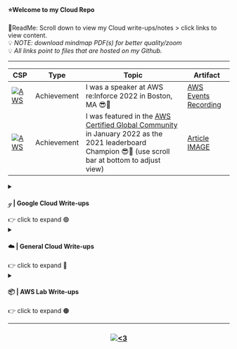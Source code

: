 #### ⭐Welcome to my Cloud Repo
📌ReadMe: Scroll down to view my Cloud write-ups/notes > click links to view content.  
💡 *NOTE: download mindmap PDF(s) for better quality/zoom*   
💡 *All links point to files that are hosted on my Github.*  

---------------------------------------------------------------------------------------------------------------------------------------------------------------------------------

| CSP | Type | Topic | Artifact |
| -------- | -------- | -------- | -------- | 
| <a href="#"><img alt="AWS" src="https://img.shields.io/badge/Amazon AWS-{232F3E}?style=for-the-badge&logo=amazonaws&logoColor=white"></a> | Achievement | I was a speaker at AWS re:Inforce 2022 in Boston, MA 😎🙌 | [AWS Events Recording](https://www.youtube.com/watch?v=qzx_00l6_Gw) |
| <a href="#"><img alt="AWS" src="https://img.shields.io/badge/Amazon AWS-{232F3E}?style=for-the-badge&logo=amazonaws&logoColor=white"></a> | Achievement | I was featured in the [AWS Certified Global Community](https://aws-certification.influitive.com/forum/) in January                       2022 as the 2021 leaderboard Champion 😎🙌 (use scroll bar at bottom to adjust view)| [Article IMAGE](https://github.com/IvanVlademirS/Ivan_CloudLabs/blob/main/Cloud_Labs_Repo/AWS_Labs/awscertcomm-JAN2022-Champ.png) |

<details>
<summary>
<h4 align="left">  ℊ | Google Cloud Write-ups</h4>
👉 click to expand 🟢
</summary>
<br>

| Domain(s) | Topics | Write-up(s) |
| -------- | -------- | -------- |
| Engineering | GCP  Logging, Monitoring, Observability | [mindmap](https://github.com/IvanVlademirS/Ivan_Cloud_Stash/blob/main/Cloud_Labs_Repo/GCP%20-%20Logging%2C%20Monitoring%2C%20Observability/GCP%20-%20Logging%2C%20Monitoring%2C%20Observability%20%202023%20Ivan%20Vlad%20S_MAP_cropped.pdf), [outline](https://github.com/IvanVlademirS/Ivan_Cloud_Stash/blob/main/Cloud_Labs_Repo/GCP%20-%20Logging%2C%20Monitoring%2C%20Observability/GCP%20-%20Logging%2C%20Monitoring%2C%20Observability%20%202023%20Ivan%20Vlad%20S_OUTLINE.pdf) |
| Engineering | GCP Getting Started with GKE: Containers & K8s, K8s Architecture, K8s Workloads | [mindmap](https://github.com/IvanVlademirS/Ivan_Cloud_Stash/blob/main/Cloud_Labs_Repo/Getting%20Started%20with%20GKE/Getting%20Started%20with%20GKE%202023%20Ivan%20Vlad%20S_MAP.pdf), [outline](https://github.com/IvanVlademirS/Ivan_Cloud_Stash/blob/main/Cloud_Labs_Repo/Getting%20Started%20with%20GKE/Getting%20Started%20with%20GKE%202023%20Ivan%20Vlad%20S_Outline.pdf) |
| Engineering | GCP Core Services: IAM, Storage, Resource Mgmt, Resource Monitoring | [mindmap](https://github.com/IvanVlademirS/Ivan_Cloud_Stash/blob/main/Cloud_Labs_Repo/Infra%20Core%20Services/Essential%20GCP%20Infra:%20Core%20Services%20%202023%20Ivan%20Vlad%20S_MAP.pdf), [outline](https://github.com/IvanVlademirS/Ivan_Cloud_Stash/blob/main/Cloud_Labs_Repo/Infra%20Core%20Services/Essential%20GCP%20Infra:%20Core%20Services%20%202023%20Ivan%20Vlad%20S_Outline.pdf) |
| Engineering | GCP Core Infrastructure: Overview, Resources & Access, VPC, Virtual Machines | [mindmap](https://github.com/IvanVlademirS/Ivan_Cloud_Stash/blob/main/Cloud_Labs_Repo/Core%20Infra/GCP%20Core%20Infrastructure%20Q2%202023%20Ivan%20Vlad%20S._MAP.pdf), [outline](https://github.com/IvanVlademirS/Ivan_Cloud_Stash/blob/main/Cloud_Labs_Repo/Core%20Infra/Essential%20GCP%20Infra:%20Foundation%20%202023%20Ivan%20Vlad%20S_OUTLINE.pdf) |
| Engineering | GCP Environment Setup, Planning & Config, Deploy & Implement, Ensuring Successful Ops, Secure Access | [mindmap](https://github.com/IvanVlademirS/Ivan_Cloud_Stash/blob/main/Cloud_Labs_Repo/Prep%20for%20ACE%20Journey%20%20Q2%202023%20Ivan%20Vlad%20S./Prep%20for%20ACE%20Journey%20%20Q2%202023%20Ivan%20Vlad%20S%20-%20MAP.pdf), [outline](https://github.com/IvanVlademirS/Ivan_Cloud_Stash/blob/main/Cloud_Labs_Repo/Prep%20for%20ACE%20Journey%20%20Q2%202023%20Ivan%20Vlad%20S./Prep%20for%20ACE%20Journey%20%20Q2%202023%20Ivan%20Vlad%20S%20-%20OUTLINE.pdf) |


</details>

<details>
<summary>
<h4 align="left">  ☁️ | General Cloud Write-ups</h4>
👉 click to expand 🔴
</summary>
<br>

| CSP | Type | Topic | Write-up |
| -------- | -------- | -------- | -------- | 
| <a href="#"><img alt="AWS" src="https://img.shields.io/badge/Amazon AWS-{232F3E}?style=for-the-badge&logo=amazonaws&logoColor=white"></a> | Architecture | My AWS APN Technical mindmap - download file or zoom in to view details| [mindmap](https://github.com/IvanVlademirS/Ivan_CloudLabs/blob/main/Cloud_Labs_Repo/AWS_Labs/AWS%20APN%20Technical%20%20ivan%20notes%20-%202022.pdf) |
| <a href="#"><img alt="Azure" src="https://img.shields.io/badge/microsoft%20azure-0089D6?style=for-the-badge&logo=microsoft-azure&logoColor=white"></a> | Azure AI | My AI-900 notes: Azure AI Fundamentals| [AI-900](https://github.com/IvanVlademirS/Ivan_CloudLabs/blob/main/Cloud_Labs_Repo/AWS_Labs/AI%20900_compressed.pdf) | 
| <a href="#"><img alt="Azure" src="https://img.shields.io/badge/microsoft%20azure-0089D6?style=for-the-badge&logo=microsoft-azure&logoColor=white"></a> | Azure Core | My AZ-900 notes: Azure Fundamentals| [AZ-900](https://github.com/IvanVlademirS/Ivan_CloudLabs/blob/main/Cloud_Labs_Repo/AWS_Labs/AZ-900.pdf) | 
| <a href="#"><img alt="Azure" src="https://img.shields.io/badge/microsoft%20azure-0089D6?style=for-the-badge&logo=microsoft-azure&logoColor=white"></a> | Azure DB | My DP-900 notes: Azure Data Fundamentals| [DP-900](https://github.com/IvanVlademirS/Ivan_CloudLabs/blob/main/Cloud_Labs_Repo/AWS_Labs/DB%20900-min.pdf) | 
| <a href="#"><img alt="AWS" src="https://img.shields.io/badge/Amazon AWS-{232F3E}?style=for-the-badge&logo=amazonaws&logoColor=white"></a> | Security  | My AWS Security Specialty (SCS) notes | [AWS SCS-C01](https://github.com/IvanVlademirS/Ivan_CloudLabs/blob/main/Cloud_Labs_Repo/AWS_Labs/AWS%20Security.pdf) | 
| <a href="#"><img alt="AWS" src="https://img.shields.io/badge/Amazon AWS-{232F3E}?style=for-the-badge&logo=amazonaws&logoColor=white"></a> | Service Diagrams | awsgeek Consolidated (large file, may need to download to view if browser does not load) | [Compressed PDF](https://github.com/IvanVlademirS/Ivan_CloudLabs/blob/main/Cloud_Labs_Repo/AWS_Labs/AWS%20GeekDiagrams_compressed.pdf) | 
| <a href="#"><img alt="AWS" src="https://img.shields.io/badge/Amazon AWS-{232F3E}?style=for-the-badge&logo=amazonaws&logoColor=white"></a> | Security | CSA Security Guidance V4 and CCSK Course Notes | [CSA Security Alliance Basics](https://github.com/IvanVlademirS/Ivan_Tech_Documentation/blob/main/Tech_Doc_Repo/IT%20General%20Write-Ups/CCSK_-_Pass_010822.pdf) | 
| <a href="#"><img alt="AWS" src="https://img.shields.io/badge/Amazon AWS-{232F3E}?style=for-the-badge&logo=amazonaws&logoColor=white"></a> | GRC | AWS SkillBuilder: Cloud Audit Academy | [AWS Audit Basics](https://github.com/IvanVlademirS/Ivan_Tech_Documentation/blob/main/Tech_Doc_Repo/IT%20General%20Write-Ups/Cloud_Audit_Academy_-_Cloud_Agnostic_Course.pdf) | 
| <a href="#"><img alt="AWS" src="https://img.shields.io/badge/Amazon AWS-{232F3E}?style=for-the-badge&logo=amazonaws&logoColor=white"></a> | Security | AWS SkillBuilder: Security Learning Plan | [AWS Security Basics](https://github.com/IvanVlademirS/Ivan_Tech_Documentation/blob/main/Tech_Doc_Repo/IT%20General%20Write-Ups/Security_Learning_Plan.pdf) | 
| <a href="#"><img alt="GCP" src="https://img.shields.io/badge/Google_Cloud-4285F4?style=for-the-badge&logo=google-cloud&logoColor=white"></a> | Multicloud  | My GIAC GPCS, SANS SEC510 notes: Public Cloud Security (AWS, GCP, Azure) | [INDEX](https://github.com/IvanVlademirS/Ivan_CloudLabs/blob/main/Cloud_Labs_Repo/AWS_Labs/INDEX_SANS%20SEC510%20-%20Public%20Cloud%20Security.pdf), [Appendix](https://github.com/IvanVlademirS/Ivan_CloudLabs/blob/main/Cloud_Labs_Repo/AWS_Labs/Appendix.pdf)  | 

</details>


<details>
<summary>
<h4 align="left">  📦 | AWS Lab Write-ups</h4>
👉 click to expand 🟠
</summary>
<br>

 | CSP | Type | Topic | Write-up |
| -------- | -------- | -------- | -------- | 
| <a href="#"><img alt="AWS" src="https://img.shields.io/badge/Amazon AWS-{232F3E}?style=for-the-badge&logo=amazonaws&logoColor=white"></a> | SAA Lab | HA & Scaling: Creating Elastic Launch templates, ASGs, & Load Balancers. Architecture for lab: [HA & Scaling Design-LINK](https://github.com/IvanVlademirS/Ivan_CloudLabs/blob/main/Cloud_Labs_Repo/AWS_Labs/HA_Scaling_Architecture.png) | [Lab-LINK](https://github.com/IvanVlademirS/Ivan_CloudLabs/blob/main/Cloud_Labs_Repo/AWS_Labs/AWS-LABS_HA_and_Scaling%20.pdf) | 
| <a href="#"><img alt="AWS" src="https://img.shields.io/badge/Amazon AWS-{232F3E}?style=for-the-badge&logo=amazonaws&logoColor=white"></a> | SAA Lab| CDN: Adding a CDN to static site using S3 + CloudFront, adding HTTPS using ACM. Architecture for lab: [CloudFront Design-LINK](https://github.com/IvanVlademirS/Ivan_CloudLabs/blob/main/Cloud_Labs_Repo/AWS_Labs/cdn.png) | [Lab-LINK](https://github.com/IvanVlademirS/Ivan_CloudLabs/blob/main/Cloud_Labs_Repo/AWS_Labs/AWS-LABS_CDN.pdf) | 
| <a href="#"><img alt="AWS" src="https://img.shields.io/badge/Amazon AWS-{232F3E}?style=for-the-badge&logo=amazonaws&logoColor=white"></a> | SAA Lab| EFS: Implementing EFS, using EFS with Wordpress through CFN | [Lab-LINK](https://github.com/IvanVlademirS/Ivan_CloudLabs/blob/main/Cloud_Labs_Repo/AWS_Labs/AWS-LABS_EFS-implementation%20.pdf) | 
| <a href="#"><img alt="AWS" src="https://img.shields.io/badge/Amazon AWS-{232F3E}?style=for-the-badge&logo=amazonaws&logoColor=white"></a> | SAA Lab| Athena: Using Athena to create a schema, queries and results. Athena Architecture for lab: [Query Design-LINK](https://github.com/IvanVlademirS/Ivan_CloudLabs/blob/main/Cloud_Labs_Repo/AWS_Labs/Athena.png) | [Lab-LINK](https://github.com/IvanVlademirS/Ivan_CloudLabs/blob/main/Cloud_Labs_Repo/AWS_Labs/AWS-LABS_Athena%20.pdf) | 
| <a href="#"><img alt="AWS" src="https://img.shields.io/badge/Amazon AWS-{232F3E}?style=for-the-badge&logo=amazonaws&logoColor=white"></a> | SAA Lab| RDS: Migrating Wordpress site to RDS, MySQL Db to RDS, Wordpress to Aurora & Aurora Serverless, using Multi-Az + Snapshots. Architecture for lab: [RDS Design-LINK](https://github.com/IvanVlademirS/Ivan_CloudLabs/blob/main/Cloud_Labs_Repo/AWS_Labs/RDS_LAB_Architecture.png) | [Lab-LINK](https://github.com/IvanVlademirS/Ivan_CloudLabs/blob/main/Cloud_Labs_Repo/AWS_Labs/AWS-LABS_RDS-Migrations%20.pdf) | 
| <a href="#"><img alt="AWS" src="https://img.shields.io/badge/Amazon AWS-{232F3E}?style=for-the-badge&logo=amazonaws&logoColor=white"></a> | SAA Lab| Route53: Failover Routing | [Lab-LINK](https://github.com/IvanVlademirS/Ivan_CloudLabs/blob/main/Cloud_Labs_Repo/AWS_Labs/AWSLABS_SAA_Route53-Failover.pdf) | 
| <a href="#"><img alt="AWS" src="https://img.shields.io/badge/Amazon AWS-{232F3E}?style=for-the-badge&logo=amazonaws&logoColor=white"></a> | SAA Lab| EC2: Bootstrapping, CFN (INIT, SIGNAL, Creation), EC2 Instance Roles, Parameter Store, Logging metrics with CloudWatch Agent | [Lab-LINK](https://github.com/IvanVlademirS/Ivan_CloudLabs/blob/main/Cloud_Labs_Repo/AWS_Labs/AWSLABS_SAA_EC2_Adv%20.pdf) | 
| <a href="#"><img alt="AWS" src="https://img.shields.io/badge/Amazon AWS-{232F3E}?style=for-the-badge&logo=amazonaws&logoColor=white"></a> | SAA Lab| VPC: VPC shell, mult-tier VPC’s, EBS-snapshots-instance stores, NAT. Architecture for lab: [VPC Design-LINK](https://github.com/IvanVlademirS/Ivan_CloudLabs/blob/main/Cloud_Labs_Repo/AWS_Labs/SAA_VPC-LAB_Architecture.png) | [Lab-LINK](https://github.com/IvanVlademirS/Ivan_CloudLabs/blob/main/Cloud_Labs_Repo/AWS_Labs/AWSLABS_SAA_VPCs_VPCshell-multi-tier-EBS-NAT_Basics.pdf) | 
| <a href="#"><img alt="AWS" src="https://img.shields.io/badge/Amazon AWS-{232F3E}?style=for-the-badge&logo=amazonaws&logoColor=white"></a> | SAA Lab| ECS: Docker, Containers & Fargate Basics | [Lab-LINK](https://github.com/IvanVlademirS/Ivan_CloudLabs/blob/main/Cloud_Labs_Repo/AWS_Labs/AWS-LABS_ECS-Docker_Fargate%20_Basics%20.pdf) | 
| <a href="#"><img alt="AWS" src="https://img.shields.io/badge/Amazon AWS-{232F3E}?style=for-the-badge&logo=amazonaws&logoColor=white"></a> | SAA Lab| EC2: SSH vs Instance Connect, Instance Stores, Manaul WP on EC2, create AMI. Architecture for lab: [WordPress Diagram-LINK](https://github.com/IvanVlademirS/Ivan_CloudLabs/blob/main/Cloud_Labs_Repo/AWS_Labs/EC2_manualwordpress_lab.png) | [Lab-LINK](https://github.com/IvanVlademirS/Ivan_CloudLabs/blob/main/Cloud_Labs_Repo/AWS_Labs/AWSLABS_SAA_EC2-Manual%20Wordpress-EBS-Connections-CreatAMI.pdf) | 
| <a href="#"><img alt="AWS" src="https://img.shields.io/badge/Amazon AWS-{232F3E}?style=for-the-badge&logo=amazonaws&logoColor=white"></a> | SAA Lab| S3: Static Website, Encryption, Key Management System (KMS), Replication, PresignedURLs | [Lab-LINK](https://github.com/IvanVlademirS/Ivan_CloudLabs/blob/main/Cloud_Labs_Repo/AWS_Labs/AWSLABS_SAA_S3-StaticWebsite-KMS-Encryption-Replication-PreSignedURL.pdf) |
| <a href="#"><img alt="AWS" src="https://img.shields.io/badge/Amazon AWS-{232F3E}?style=for-the-badge&logo=amazonaws&logoColor=white"></a> | SAA Lab| Basics: IAM, Organizations, Service Control Policies (SCP), CloudTrail | [Lab-LINK](https://github.com/IvanVlademirS/Ivan_CloudLabs/blob/main/Cloud_Labs_Repo/AWS_Labs/AWSLABS_SAA_IAM-Orgs-SCPs-Trails_Basics.pdf) | 
| <a href="#"><img alt="AWS" src="https://img.shields.io/badge/Amazon AWS-{232F3E}?style=for-the-badge&logo=amazonaws&logoColor=white"></a> | SAA Lab| Basics: EC2, S3, CloudFormation (CFN), CloudWatch, Route53 | [Lab-LINK](https://github.com/IvanVlademirS/Ivan_CloudLabs/blob/main/Cloud_Labs_Repo/AWS_Labs/AWSLABS_SAA_EC2-S3-CFN-CW-R53_Basics.pdf) |
| <a href="#"><img alt="AWS" src="https://img.shields.io/badge/Amazon AWS-{232F3E}?style=for-the-badge&logo=amazonaws&logoColor=white"></a> | SAA Lab| Initial Mult-Acc Setup Best Practices | [Lab-LINK](https://github.com/IvanVlademirS/Ivan_CloudLabs/blob/main/Cloud_Labs_Repo/AWS_Labs/AWSLABS_SAA_Initial_Account_Admin.pdf) |
 
</details>

---------------------------------------------------------------------------------------------------------------------------------------------------------------------------------

<h3 align="center">  <a href="#"><img alt="<3" src="http://ForTheBadge.com/images/badges/built-with-love.svg "></a>
</h3>


 
